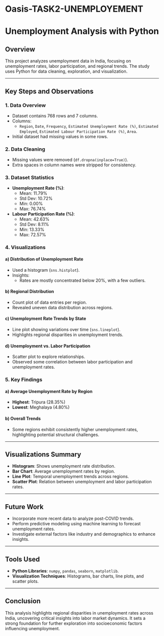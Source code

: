 # Oasis-TASK2-UNEMPLOYEMENT

# Unemployment Analysis with Python

## Overview
This project analyzes unemployment data in India, focusing on unemployment rates, labor participation, and regional trends. The study uses Python for data cleaning, exploration, and visualization.

---

## Key Steps and Observations

### 1. **Data Overview**
- Dataset contains 768 rows and 7 columns.
- Columns: 
  - `Region`, `Date`, `Frequency`, `Estimated Unemployment Rate (%)`, `Estimated Employed`, `Estimated Labour Participation Rate (%)`, `Area`.
- Initial dataset had missing values in some rows.

### 2. **Data Cleaning**
- Missing values were removed (`df.dropna(inplace=True)`).
- Extra spaces in column names were stripped for consistency.

### 3. **Dataset Statistics**
- **Unemployment Rate (%)**:
  - Mean: 11.79%
  - Std Dev: 10.72%
  - Min: 0.00%
  - Max: 76.74%
- **Labour Participation Rate (%)**:
  - Mean: 42.63%
  - Std Dev: 8.11%
  - Min: 13.33%
  - Max: 72.57%

### 4. **Visualizations**
#### a) **Distribution of Unemployment Rate**
- Used a histogram (`sns.histplot`).
- Insights:
  - Rates are mostly concentrated below 20%, with a few outliers.

#### b) **Regional Distribution**
- Count plot of data entries per region.
- Revealed uneven data distribution across regions.

#### c) **Unemployment Rate Trends by State**
- Line plot showing variations over time (`sns.lineplot`).
- Highlights regional disparities in unemployment trends.

#### d) **Unemployment vs. Labor Participation**
- Scatter plot to explore relationships.
- Observed some correlation between labor participation and unemployment rates.

### 5. **Key Findings**
#### a) Average Unemployment Rate by Region
- **Highest**: Tripura (28.35%)
- **Lowest**: Meghalaya (4.80%)

#### b) Overall Trends
- Some regions exhibit consistently higher unemployment rates, highlighting potential structural challenges.

---

## Visualizations Summary
- **Histogram**: Shows unemployment rate distribution.
- **Bar Chart**: Average unemployment rates by region.
- **Line Plot**: Temporal unemployment trends across regions.
- **Scatter Plot**: Relation between unemployment and labor participation rates.

---

## Future Work
- Incorporate more recent data to analyze post-COVID trends.
- Perform predictive modeling using machine learning to forecast unemployment rates.
- Investigate external factors like industry and demographics to enhance insights.

---

## Tools Used
- **Python Libraries**: `numpy`, `pandas`, `seaborn`, `matplotlib`.
- **Visualization Techniques**: Histograms, bar charts, line plots, and scatter plots.

---

## Conclusion
This analysis highlights regional disparities in unemployment rates across India, uncovering critical insights into labor market dynamics. It sets a strong foundation for further exploration into socioeconomic factors influencing unemployment.

